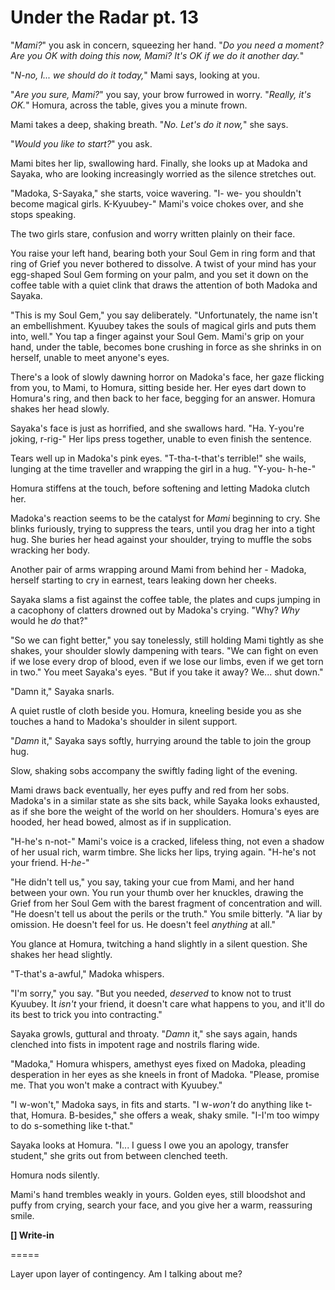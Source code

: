 # Under the Radar pt. 13

"*Mami?*" you ask in concern, squeezing her hand. "*Do you need a moment? Are *you* OK with doing this now, Mami? It's OK if we do it another day.*"

"*N-no, I... we should do it today,*" Mami says, looking at you.

"*Are you sure, Mami?*" you say, your brow furrowed in worry. "*Really, it's OK.*" Homura, across the table, gives you a minute frown.

Mami takes a deep, shaking breath. "*No. Let's do it now,*" she says.

"*Would you like to start?*" you ask.

Mami bites her lip, swallowing hard. Finally, she looks up at Madoka and Sayaka, who are looking increasingly worried as the silence stretches out.

"Madoka, S-Sayaka," she starts, voice wavering. "I- we- you shouldn't become magical girls. K-Kyuubey-" Mami's voice chokes over, and she stops speaking.

The two girls stare, confusion and worry written plainly on their face.

You raise your left hand, bearing both your Soul Gem in ring form and that ring of Grief you never bothered to dissolve. A twist of your mind has your egg-shaped Soul Gem forming on your palm, and you set it down on the coffee table with a quiet clink that draws the attention of both Madoka and Sayaka.

"This is my Soul Gem," you say deliberately. "Unfortunately, the name isn't an embellishment. Kyuubey takes the souls of magical girls and puts them into, well." You tap a finger against your Soul Gem. Mami's grip on your hand, under the table, becomes bone crushing in force as she shrinks in on herself, unable to meet anyone's eyes.

There's a look of slowly dawning horror on Madoka's face, her gaze flicking from you, to Mami, to Homura, sitting beside her. Her eyes dart down to Homura's ring, and then back to her face, begging for an answer. Homura shakes her head slowly.

Sayaka's face is just as horrified, and she swallows hard. "Ha. Y-you're joking, r-rig-" Her lips press together, unable to even finish the sentence.

Tears well up in Madoka's pink eyes. "T-tha-t-that's terrible!" she wails, lunging at the time traveller and wrapping the girl in a hug. "Y-you- h-he-"

Homura stiffens at the touch, before softening and letting Madoka clutch her.

Madoka's reaction seems to be the catalyst for *Mami* beginning to cry. She blinks furiously, trying to suppress the tears, until you drag her into a tight hug. She buries her head against your shoulder, trying to muffle the sobs wracking her body.

Another pair of arms wrapping around Mami from behind her - Madoka, herself starting to cry in earnest, tears leaking down her cheeks.

Sayaka slams a fist against the coffee table, the plates and cups jumping in a cacophony of clatters drowned out by Madoka's crying. "Why? *Why* would he *do* that?"

"So we can fight better," you say tonelessly, still holding Mami tightly as she shakes, your shoulder slowly dampening with tears. "We can fight on even if we lose every drop of blood, even if we lose our limbs, even if we get torn in two." You meet Sayaka's eyes. "But if you take it away? We... shut down."

"Damn it," Sayaka snarls.

A quiet rustle of cloth beside you. Homura, kneeling beside you as she touches a hand to Madoka's shoulder in silent support.

"*Damn* it," Sayaka says softly, hurrying around the table to join the group hug.

Slow, shaking sobs accompany the swiftly fading light of the evening.

Mami draws back eventually, her eyes puffy and red from her sobs. Madoka's in a similar state as she sits back, while Sayaka looks exhausted, as if she bore the weight of the world on her shoulders. Homura's eyes are hooded, her head bowed, almost as if in supplication.

"H-he's n-not-" Mami's voice is a cracked, lifeless thing, not even a shadow of her usual rich, warm timbre. She licks her lips, trying again. "H-he's not your friend. H-*he*-"

"He didn't tell us," you say, taking your cue from Mami, and her hand between your own. You run your thumb over her knuckles, drawing the Grief from her Soul Gem with the barest fragment of concentration and will. "He doesn't tell us about the perils or the truth." You smile bitterly. "A liar by omission. He doesn't feel for us. He doesn't feel *anything* at all."

You glance at Homura, twitching a hand slightly in a silent question. She shakes her head slightly.

"T-that's a-awful," Madoka whispers.

"I'm sorry," you say. "But you needed, *deserved* to know not to trust Kyuubey. It *isn't* your friend, it doesn't care what happens to you, and it'll do its best to trick you into contracting."

Sayaka growls, guttural and throaty. "*Damn* it," she says again, hands clenched into fists in impotent rage and nostrils flaring wide.

"Madoka," Homura whispers, amethyst eyes fixed on Madoka, pleading desperation in her eyes as she kneels in front of Madoka. "Please, promise me. That you won't make a contract with Kyuubey."

"I w-won't," Madoka says, in fits and starts. "I w-*won't* do anything like t-that, Homura. B-besides," she offers a weak, shaky smile. "I-I'm too wimpy to do s-something like t-that."

Sayaka looks at Homura. "I... I guess I owe you an apology, transfer student," she grits out from between clenched teeth.

Homura nods silently.

Mami's hand trembles weakly in yours. Golden eyes, still bloodshot and puffy from crying, search your face, and you give her a warm, reassuring smile.

**\[] Write-in**

\=====​

Layer upon layer of contingency. Am I talking about me?
